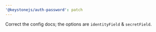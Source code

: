 ```yaml
---
'@keystonejs/auth-password': patch
---
```


Correct the config docs; the options are `identityField` & `secretField`.
